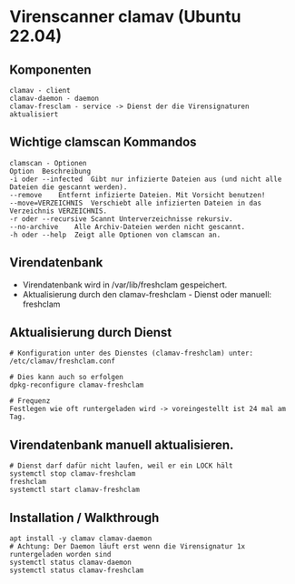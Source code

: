 # Virenscanner clamav (Ubuntu 22.04)

## Komponenten 

```
clamav - client 
clamav-daemon - daemon
clamav-fresclam - service -> Dienst der die Virensignaturen aktualisiert 
```

## Wichtige clamscan Kommandos 

```
clamscan - Optionen
Option	Beschreibung
-i oder --infected	Gibt nur infizierte Dateien aus (und nicht alle Dateien die gescannt werden).
--remove	Entfernt infizierte Dateien. Mit Vorsicht benutzen!
--move=VERZEICHNIS	Verschiebt alle infizierten Dateien in das Verzeichnis VERZEICHNIS.
-r oder --recursive	Scannt Unterverzeichnisse rekursiv.
--no-archive	Alle Archiv-Dateien werden nicht gescannt.
-h oder --help	Zeigt alle Optionen von clamscan an.
```

## Virendatenbank 

  * Virendatenbank wird in /var/lib/freshclam gespeichert. 
  * Aktualisierung durch den clamav-freshclam - Dienst oder manuell: freshclam 

## Aktualisierung durch Dienst 

```
# Konfiguration unter des Dienstes (clamav-freshclam) unter:
/etc/clamav/freshclam.conf 

# Dies kann auch so erfolgen
dpkg-reconfigure clamav-freshclam

# Frequenz 
Festlegen wie oft runtergeladen wird -> voreingestellt ist 24 mal am Tag.
```

## Virendatenbank manuell aktualisieren.

```
# Dienst darf dafür nicht laufen, weil er ein LOCK hält 
systemctl stop clamav-freshclam
freshclam
systemctl start clamav-freshclam 
```

## Installation / Walkthrough 

```
apt install -y clamav clamav-daemon
# Achtung: Der Daemon läuft erst wenn die Virensignatur 1x runtergeladen worden sind
systemctl status clamav-daemon
systemctl status clamav-freshclam 

```
